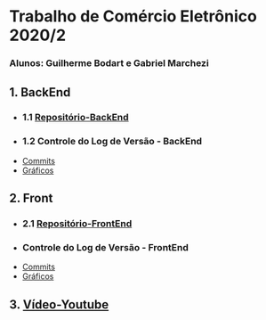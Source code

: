# Trabalho de Comércio Eletrônico 2020/2
### Alunos: Guilherme Bodart e Gabriel Marchezi

## 1. BackEnd

* ### 1.1 [Repositório-BackEnd](https://github.com/gmarchezi/ComercioEletronicoBack)
 
* ### 1.2 Controle do Log de Versão - BackEnd

- [Commits](https://github.com/gmarchezi/ComercioEletronicoBack/commits/main)
- [Gráficos](https://github.com/gmarchezi/ComercioEletronicoBack/graphs/contributors)


## 2. Front

* ### 2.1 [Repositório-FrontEnd](https://github.com/Guilherme-Bodart/ComercioEletronicoFront)


* ### Controle do Log de Versão - FrontEnd

- [Commits](https://github.com/Guilherme-Bodart/ComercioEletronicoFront/commits/main)
- [Gráficos](https://github.com/Guilherme-Bodart/ComercioEletronicoFront/graphs/contributors)


## 3. [Vídeo-Youtube]()
